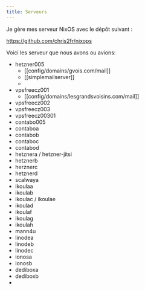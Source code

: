 ```yaml
---
title: Serveurs
---
```


Je gère mes serveur NixOS avec le dépôt suivant :

https://github.com/chris2fr/nixops

Voici les serveur que nous avons ou avions:

* hetzner005
	* [[config/domains/gvois.com/mail]]
	* [[simplemailserver]]
	* 
* vpsfreecz001
	* [[config/domains/lesgrandsvoisins.com/mail]]
* vpsfreecz002
* vpsfreecz003
* vpsfreecz00301
* contabo005
* contaboa
* contabob
* contaboc
* contabod
* hetznera / hetzner-jitsi
* hetznerb
* herznerc
* hetznerd
* scalwaya
* ikoulaa
* ikoulab
* ikoulac / ikoulae
* ikoulad
* ikoulaf
* ikoulag
* ikoulah
* mann4u
* linodea
* linodeb
* linodec
* ionosa
* ionosb
* dediboxa
* dediboxb
* 